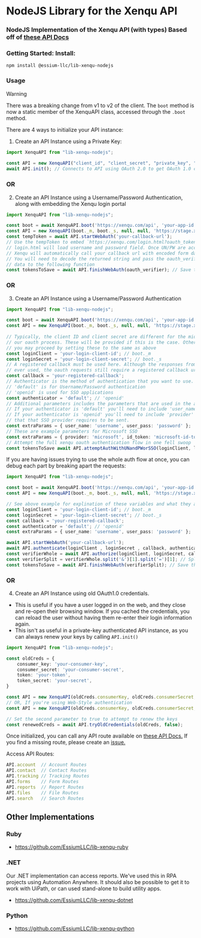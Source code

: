 
  
# NodeJS Library for the Xenqu API 
### NodeJS Implementation of the Xenqu API (with types) Based off of [these API Docs](https://apidocs.xenqu.com/)    
### Getting Started: Install:    
```shell
npm install @essium-llc/lib-xenqu-nodejs 
```   
### Usage
  
> [!WARNING]  
> There was a breaking change from v1 to v2 of the client.  The `boot` method is now a static member of the XenquAPI class, accessed through the `.boot` method.

There are 4 ways to initialize your API instance:  
  
1. Create an API Instance using a Private Key:    
```typescript 
import XenquAPI from "lib-xenqu-nodejs";  
  
const API = new XenquAPI("client_id", "client_secret", "private_key", "subscriber", 'https://xenqu.com/api');  
await API.init(); // Connects to API using OAuth 2.0 to get OAuth 1.0 credentials 
``` 
### OR  
2. Create an API Instance using a Username/Password Authentication, along with embedding the Xenqu login portal   
```typescript 
import XenquAPI from "lib-xenqu-nodejs";

const boot = await XenquAPI.boot('https://xenqu.com/api', 'your-app-id', 'your-site-profile')  
const API = new XenquAPI(boot._m, boot._s, null, null, 'https://stage.xenqu.com/api', true);  
const tempToken = await API.startWebAuth('your-callback-url');  
// Use the tempToken to embed `https://xenqu.com/login.html?oauth_token=${tempToken}`  
// login.html will load username and password field. Once UN/PW are accepted  
// Xenqu will automatically call your callback url with encoded form data.  
// You will need to decode the returned string and pass the oauth_verifier  
// data to the following function  
const tokensToSave = await API.finishWebAuth(oauth_verifier); // Save these tokens (securely) if you'd like to attempt reauthoriztion later!  
``` 
### OR  
3. Create an API Instance using a Username/Password Authentication   
```typescript 
import XenquAPI from "lib-xenqu-nodejs";

const boot = await XenquAPI.boot('https://xenqu.com/api', 'your-app-id', 'your-site-profile')  
const API = new XenquAPI(boot._m, boot._s, null, null, 'https://stage.xenqu.com/api', true); 
 
// Typically, the client ID and client secret are different for the middle requests in
// our oauth process. These will be provided if this is the case. Otherwise, 
// you may proceed by setting these to the same as above
const loginClient = 'your-login-client-id'; // boot._m
const loginSecret = 'your-login-client-secret'; // boot._s
// A registered callback must be used here. Although the responses from the callbacks aren't
// ever used, the oauth requests still require a registered callback url to be sent
const callback = 'your-registered-callback';
// Authenticator is the method of authentication that you want to use.
// 'default' is for Username/Password authentication
// 'openid' is used for SSO applications
const authenticator = 'default'; // 'openid'
// Additional parameters includes the parameters that are used in the authentication request.
// If your authenticator is 'default' you'll need to include 'user_name' and 'user_pass'
// If your authenticator is 'openid' you'll need to include 'provider' and any other fields
// that that SSO provider requires to be sent.
const extraParams = { user_name: 'username', user_pass: 'password' };
// These are example parameters for Microsoft SSO
const extraParams = { provider: 'microsoft', id_token: 'microsoft-id-token' }
// Attempt the full xenqu oauth authentication flow in one fell swoop
const tokensToSave await API.attemptAuthWithUNandPWorSSO(loginClient, loginSecret, callback, authenticator, extraParams); // Save these tokens (securely) if you'd like to attempt reauthoriztion later!  
``` 
If you are having issues trying to use the whole auth flow at once, you can debug each part by breaking apart the requests:
```typescript
import XenquAPI from "lib-xenqu-nodejs";

const boot = await XenquAPI.boot('https://xenqu.com/api', 'your-app-id', 'your-site-profile')  
const API = new XenquAPI(boot._m, boot._s, null, null, 'https://stage.xenqu.com/api', true); 

// See above example for explination of these variables and what they all mean
const loginClient = 'your-login-client-id'; // boot._m
const loginSecret = 'your-login-client-secret'; // boot._s
const callback = 'your-registered-callback';
const authenticator = 'default'; // 'openid'
const extraParams = { user_name: 'username', user_pass: 'password' };

await API.startWebAuth('your-callback-url'); 
await API.authenticate(loginClient , loginSecret , callback, authenticator, extraParams);  
const verifierWhole = await API.authorize(loginClient, loginSecret, callback); 
const verifierSplit = verifierWhole.split('&')[1].split('=')[1]; // Split form-data response to get verifier
const tokensToSave = await API.finishWebAuth(verifierSplit); // Save these tokens (securely) if you'd like to attempt reauthoriztion later!  
```

### OR  
4. Create an API Instance using old OAuth1.0 credentials.    
 - This is useful if you have a user logged in on the web, and they close and re-open their browsing window. If you cached the credentials, you can reload the user without having them re-enter their login information again.  
 - This isn't as useful in a private-key authenticated API instance, as you can always renew your keys by calling `API.init()`  
```typescript 
import XenquAPI from "lib-xenqu-nodejs";    

const oldCreds = {    
	consumer_key: 'your-consumer-key',    
    consumer_secret: 'your-consumer-secret',    
    token: 'your-token',    
    token_secret: 'your-secret', 
}

const API = new XenquAPI(oldCreds.consumerKey, oldCreds.consumerSecret, "private_key", "subscriber", 'https://xenqu.com/api');  
// OR, If you're using Web-Style authentication  
const API = new XenquAPI(oldCreds.consumerKey, oldCreds.consumerSecret, null, null, 'https://xenqu.com/api', true);  

// Set the second parameter to true to attempt to renew the keys  
const renewedCreds = await API.tryOldCredentials(oldCreds, false);  
``` 
Once initialized, you can call any API route available on [these API Docs.](https://apidocs.xenqu.com/)   If you find a missing route, please create an [issue.](https://github.com/EssiumLLC/lib-xenqu-nodejs)  
  
Access API Routes:    
```typescript 
API.account  // Account Routes 
API.contact  // Contact Routes 
API.tracking // Tracking Routes 
API.forms    // Form Routes
API.reports  // Report Routes 
API.files    // File Routes
API.search   // Search Routes  
```    
 ## Other Implementations    
 ### Ruby  
- https://github.com/EssiumLLC/lib-xenqu-ruby    
    
### .NET  
Our .NET implementation can access reports.  We've used this in RPA projects using Automation Anywhere.  It should also be possible to get it to work with UiPath, or can used stand-alone to build utility apps.    
 - https://github.com/EssiumLLC/lib-xenqu-dotnet  
  
### Python   
- https://github.com/EssiumLLC/lib-xenqu-python
